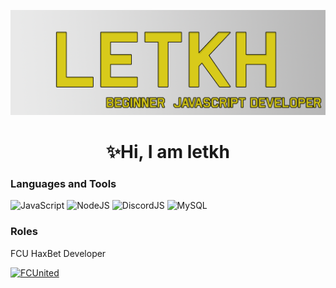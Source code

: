 ![Header](https://github.com/letkh/letkh/blob/main/assets/header.png)
<h1 align="center">✨Hi, I am letkh</h1>    

### Languages and Tools
![JavaScript](https://img.shields.io/badge/-JavaScript-000000?style=for-the-badge&logo=javascript)
![NodeJS](https://img.shields.io/badge/-Nodejs-000000?style=for-the-badge&logo=nodedotjs)
![DiscordJS](https://img.shields.io/badge/-discordjs-000000?style=for-the-badge&logo=discord)
![MySQL](https://img.shields.io/badge/-mysql-000000?style=for-the-badge&logo=mysql)

### Roles
FCU HaxBet Developer

[![FCUnited](https://dcbadge.vercel.app/api/server/tAZKeSQj2A
)](https://discord.gg/tAZKeSQj2A)